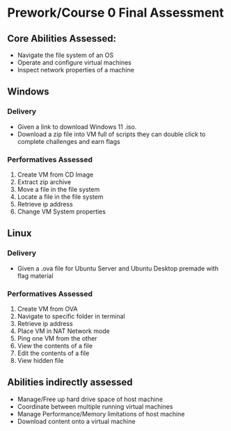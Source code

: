 # Prework/Course 0 Final Assessment

## Core Abilities Assessed:
- Navigate the file system of an OS
- Operate and configure virtual machines
- Inspect network properties of a machine


## Windows

### Delivery
- Given a link to download Windows 11 .iso.
- Download a zip file into VM full of scripts they can double click to complete challenges and earn flags

### Performatives Assessed
1. Create VM from CD Image
2. Extract zip archive
3. Move a file in the file system
4. Locate a file in the file system
5. Retrieve ip address
6. Change VM System properties

## Linux

### Delivery
- Given a .ova file for Ubuntu Server and Ubuntu Desktop premade with flag material

### Performatives Assessed
1. Create VM from OVA
2. Navigate to specific folder in terminal
3. Retrieve ip address
4. Place VM in NAT Network mode
5. Ping one VM from the other
6. View the contents of a file
7. Edit the contents of a file
8. View hidden file


## Abilities indirectly assessed
- Manage/Free up hard drive space of host machine
- Coordinate between multiple running virtual machines
- Manage Performance/Memory limitations of host machine
- Download content onto a virtual machine
